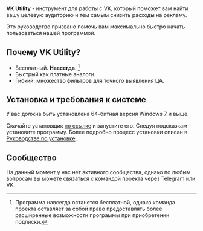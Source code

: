 #
**VK Utility** - инструмент для работы с VK, который поможет вам найти вашу целевую аудиторию и тем самым снизить расходы на рекламу.

Это руководство призвано помочь вам максимально быстро начать пользоваться нашей программой.

## Почему VK Utility?
- Бесплатный. **Навсегда**. [^1]
- Быстрый как платные аналоги.
- Гибкий: множество фильтров для точного выявления ЦА.

## Установка и требования к системе
У вас должна быть установлена 64-битная версия Windows 7 и выше.

Скачайте установщик [по ссылке](http://soft-issue.com/vku2-version/setups/VKUtility2-setup.exe) и запустите его. Следуя подсказкам установите программу. Более подробно процесс установки описан в [Руководстве по установке](./install.md).

## Сообщество
На данный момент у нас нет активного сообщества, однако по любым вопросам вы можете связаться с командой проекта через Telegram или VK.

[^1]: Программа навсегда останется бесплатной, однако команда проекта оставляет за собой право предоставлять более расширенные возможности программы при приобретении подписки.
